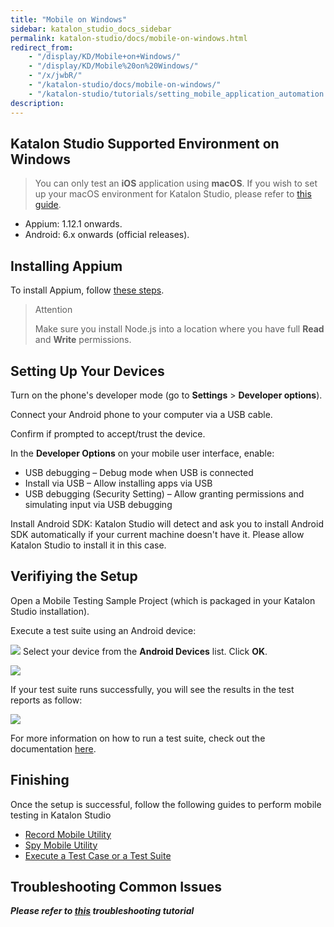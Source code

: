 ```yaml
---
title: "Mobile on Windows"
sidebar: katalon_studio_docs_sidebar
permalink: katalon-studio/docs/mobile-on-windows.html
redirect_from:
    - "/display/KD/Mobile+on+Windows/"
    - "/display/KD/Mobile%20on%20Windows/"
    - "/x/jwbR/"
    - "/katalon-studio/docs/mobile-on-windows/"
    - "/katalon-studio/tutorials/setting_mobile_application_automation.html"
description:
---
```

Katalon Studio Supported Environment on Windows
-----------------------------------------------

> You can only test an **iOS** application using **macOS**. If you wish to set up your macOS environment for Katalon Studio, please refer to [this guide](/x/9AXR).

* Appium: 1.12.1 onwards.
* Android: 6.x onwards (official releases).

Installing Appium
-----------------------

To install Appium, follow [these steps](http://appium.io/docs/en/about-appium/getting-started/#installing-appium).

> Attention
>
> Make sure you install Node.js into a location where you have full **Read** and **Write** permissions.

Setting Up Your Devices
-----------------------

Turn on the phone's developer mode (go to **Settings** > **Developer options**).

Connect your Android phone to your computer via a USB cable.

Confirm if prompted to accept/trust the device.

In the **Developer Options** on your mobile user interface, enable:
- USB debugging – Debug mode when USB is connected 
- Install via USB – Allow installing apps via USB
- USB debugging (Security Setting) – Allow granting permissions and simulating input via USB debugging 

Install Android SDK: Katalon Studio will detect and ask you to install Android SDK automatically if your current machine doesn't have it. Please allow Katalon Studio to install it in this case.

Verifiying the Setup
--------------------

Open a Mobile Testing Sample Project (which is packaged in your Katalon Studio installation).

Execute a test suite using an Android device: 

![](https://github.com/katalon-studio/docs-images/raw/master/katalon-studio/docs/mobile-on-windows/image2017-6-29-143A483A34.png)
Select your device from the **Android Devices** list. Click **OK**. 

![](https://github.com/katalon-studio/docs-images/raw/master/katalon-studio/docs/mobile-on-windows/image2018-1-26-183A393A1.png)

If your test suite runs successfully, you will see the results in the test reports as follow:

![](https://github.com/katalon-studio/docs-images/raw/master/katalon-studio/docs/mobile-on-windows/image2018-6-15-173A473A28.png)

For more information on how to run a test suite, check out the documentation [here](/pages/viewpage.action?pageId=786668).

Finishing
---------------

Once the setup is successful, follow the following guides to perform mobile testing in Katalon Studio

*   [Record Mobile Utility](/display/KD/Record+Mobile+Utility)
*   [Spy Mobile Utility](/display/KD/Spy+Mobile+Utility)
*   [Execute a Test Case or a Test Suite](/display/KD/Execute+a+Test+Case+or+a+Test+Suite)

Troubleshooting Common Issues
-----------------------------

_**Please refer to [this](/display/KD/Troubleshooting+automated+mobile+testing) troubleshooting tutorial**_
